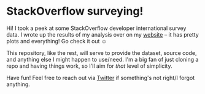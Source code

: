 # StackOverflow surveying!

Hi! I took a peek at some StackOverflow developer international survey data. I wrote up the results of my analysis over on my [website](http://datafra.me/blog/stackoverflow-survey) – it has pretty plots and everything! Go check it out ☺️

This repository, like the rest, will serve to provide the dataset, source code, and anything else I might happen to use/need. I'm a big fan of just cloning a repo and having things work, so I'll aim for *that* level of simplicity.

Have fun! Feel free to reach out via [Twitter](https://twitter.com/dataframing) if something's not right/I forgot anything.